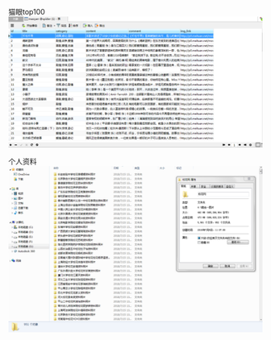 猫眼top100
![image](https://github.com/Air-df/Spider/blob/master/maoYanTop100/maoyan.PNG)

个人资料
![image](https://github.com/Air-df/Spider/blob/master/Screenshots/%E4%B8%AA%E4%BA%BA%E8%B5%84%E6%96%99.PNG)
